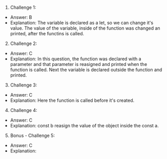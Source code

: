 1. Challenge 1:
  - Answer: B
  - Explanation: The variable is declared as a let, so we can change it's value.
  The value of the variable, inside of the function was changed an printed, after the functins is called.


2. Challenge 2:
  - Answer: C
  - Explanation: In this question, the function was declared with a parameter and that parameter is reasigned and printed when the function is called. Next the variable is declared outside the function and printed.


3. Challenge 3:
  - Answer: C
  - Explanation: Here the function is called before it's created.


4. Challenge 4:
  - Answer: C
  - Explanation: const b reasign the value of the object inside the const a.


5. Bonus - Challenge 5:
  - Answer: C
  - Explanation:
